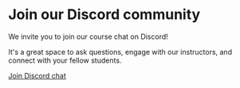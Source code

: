 # Join our Discord community

We invite you to join our course chat on Discord!

It's a great space to ask questions, engage with our instructors, and connect with your fellow students.

[Join Discord chat](https://discord.gg/TYFe3tHbD8)
